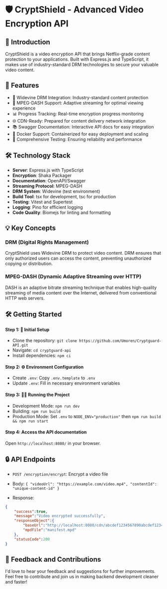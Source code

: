# 🛡️ CryptShield - Advanced Video Encryption API

## 🌟 Introduction

CryptShield is a video encryption API that brings Netflix-grade content protection to your applications. Built with Express.js and TypeScript, it makes use of industry-standard DRM technologies to secure your valuable video content.

## 🚀 Features

- 🔐 Widevine DRM Integration: Industry-standard content protection
- 🎥 MPEG-DASH Support: Adaptive streaming for optimal viewing experience
- 📊 Progress Tracking: Real-time encryption progress monitoring
- 🌐 CDN-Ready: Prepared for content delivery network integration
- 📚 Swagger Documentation: Interactive API docs for easy integration
- 🐳 Docker Support: Containerized for easy deployment and scaling
- 🧪 Comprehensive Testing: Ensuring reliability and performance

## 🛠️ Technology Stack

- **Server**: Express.js with TypeScript
- **Encryption**: Shaka Packager
- **Documentation**: OpenAPI/Swagger
- **Streaming Protocol**: MPEG-DASH
- **DRM System**: Widevine (test environment)
- **Build Tool**: tsx for development, tsc for production
- **Testing**: Vitest and Supertest
- **Logging**: Pino for efficient logging
- **Code Quality**: Biomejs for linting and formatting

## 💡 Key Concepts

### DRM (Digital Rights Management)
CryptShield uses Widevine DRM to protect video content. DRM ensures that only authorized users can access the content, preventing unauthorized copying or distribution.

### MPEG-DASH (Dynamic Adaptive Streaming over HTTP)
DASH is an adaptive bitrate streaming technique that enables high-quality streaming of media content over the Internet, delivered from conventional HTTP web servers.

## 🛠️ Getting Started

#### Step 1: 🚀 Initial Setup

- Clone the repository: `git clone https://github.com/Umoren/Cryptguard-API.git`
- Navigate: `cd cryptguard-api`
- Install dependencies: `npm ci`

#### Step 2: ⚙️ Environment Configuration

- Create `.env`: Copy `.env.template` to `.env`
- Update `.env`: Fill in necessary environment variables

#### Step 3: 🏃‍♂️ Running the Project

- Development Mode: `npm run dev`
- Building: `npm run build`
- Production Mode: Set `.env` to `NODE_ENV="production"` then `npm run build && npm run start`

#### Step 4: Access the API documentation
Open `http://localhost:8080/` in your browser.

## 🔒 API Endpoints

- `POST /encryption/encrypt`: Encrypt a video file
- Body: `{ "videoUrl": "https://example.com/video.mp4", "contentId": "unique-content-id" }`

- Response:
```json
{
    "success":true,
    "message":"Video encrypted successfully",
    "responseObject":{
        "baseUrl":"http://localhost:8080/cdn/abcdef1234567890abcdef1234567890/",
        "mpdFile":"manifest.mpd"
    },
    "statusCode":200
}
```

## 🤝 Feedback and Contributions

I'd love to hear your feedback and suggestions for further improvements. Feel free to contribute and join us in making backend development cleaner and faster!

